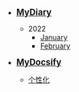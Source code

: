 <!-- docs/_sidebar.md --> 



- [<big>**MyDiary**</big>](/)
  - 2022
    - [January](2022/January?id=january)
    - [February](2022/February)

- [<big>**MyDocsify**</big>](/)
  - [个性化](Docsify/个性化)

